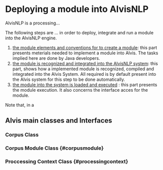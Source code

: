 # 

# Deploying a module into AlvisNLP

AlvisNLP is a processing...

The following steps are ...  in order to deploy, integrate and run a module into the AlvisNLP engine. 

1. [the module elements and conventions for to create a module](alvis-module-elements-and-conventions.md): this part presents meterials needed to implement a module into Alvis. The tasks implied here are done by Java developers.
2. [the module is recognized and integrated into the AlvisNLP system](alvis-module-recognition-and-integration.md): this part, shows how a implemented module is recognized, compiled and integrated into the Alvis System. All required is by default present into the Alvis system for this step to be done automatically.
3. [the module into the system is loaded and executed](alvis-module-access-loading-and-execution.md) : this part presents the module execution. It also concerns the interface acces for the module. 

Note that, in a

## **Alvis main classes and Interfaces**

### Corpus Class

### Corpus Module Class {#corpusmodule}

### Proccessing Context Class {#processingcontext}



